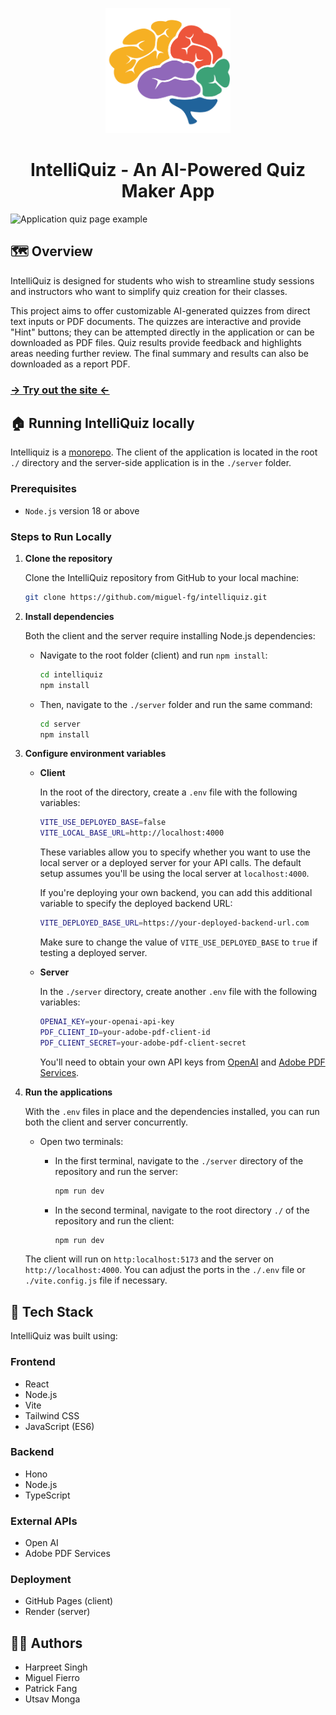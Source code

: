 <p align="center">
<img src="./src/components/images/logo.png" width="200" height="200" alt="Intelliquiz logo"/>
</p>
<h1 align="center">
IntelliQuiz - An AI-Powered Quiz Maker App
</h1>

![Application quiz page example](https://github.com/pfang12/CPSC-2350-Project/assets/72409412/fc61b89a-c2ee-456e-bee9-9514bf8a315c)

## 🗺️ Overview
IntelliQuiz is designed for students who wish to streamline study sessions and instructors who want to simplify quiz creation for their classes. 

This project aims to offer customizable AI-generated quizzes from direct text inputs or PDF documents. The quizzes are interactive and provide "Hint" buttons; they can be attempted directly in the application or can be downloaded as PDF files. Quiz results provide feedback and highlights areas needing further review. The final summary and results can also be downloaded as a report PDF.

### [-> Try out the site <-](https://miguel-fg.github.io/intelliquiz/)

## 🏠 Running IntelliQuiz locally
Intelliquiz is a [monorepo](https://en.wikipedia.org/wiki/Monorepo). The client of the application is located in the root `./` directory and the server-side application is in the `./server` folder.  

### Prerequisites
* `Node.js` version 18 or above

### Steps to Run Locally

1. **Clone the repository**
   
   Clone the IntelliQuiz repository from GitHub to your local machine:
   ``` bash
   git clone https://github.com/miguel-fg/intelliquiz.git
   ```
2. **Install dependencies**

   Both the client and the server require installing Node.js dependencies:

   * Navigate to the root folder (client) and run `npm install`:
      ``` bash
      cd intelliquiz
      npm install
      ```

   * Then, navigate to the `./server` folder and run the same command:
     ``` bash
     cd server
     npm install
     ```
3. **Configure environment variables**

   * **Client**
     
     In the root of the directory, create a `.env` file with the following variables:
     ``` bash
     VITE_USE_DEPLOYED_BASE=false
     VITE_LOCAL_BASE_URL=http://localhost:4000
     ```
     These variables allow you to specify whether you want to use the local server or a deployed server for your API calls. The default setup assumes you'll be using the local server at `localhost:4000`.

     If you're deploying your own backend, you can add this additional variable to specify the deployed backend URL:
     ``` bash
     VITE_DEPLOYED_BASE_URL=https://your-deployed-backend-url.com
     ```
     Make sure to change the value of `VITE_USE_DEPLOYED_BASE` to `true` if testing a deployed server.  
   * **Server**

     In the `./server` directory, create another `.env` file with the following variables:
     ``` bash
     OPENAI_KEY=your-openai-api-key
     PDF_CLIENT_ID=your-adobe-pdf-client-id
     PDF_CLIENT_SECRET=your-adobe-pdf-client-secret
     ```

     You'll need to obtain your own API keys from [OpenAI](https://platform.openai.com/) and [Adobe PDF Services](https://developer.adobe.com/document-services/).

4. **Run the applications**

   With the `.env` files in place and the dependencies installed, you can run both the client and server concurrently.

   * Open two terminals:

     * In the first terminal, navigate to the `./server` directory of the repository and run the server:
       ``` bash
       npm run dev
       ```
     * In the second terminal, navigate to the root directory `./` of the repository and run the client:
       ``` bash
       npm run dev
       ```
   The client will run on `http:localhost:5173` and the server on `http://localhost:4000`. You can adjust the ports in the `./.env` file or `./vite.config.js` file if necessary.
   
## 🧰 Tech Stack
IntelliQuiz was built using:

### Frontend 
* React
* Node.js
* Vite
* Tailwind CSS
* JavaScript (ES6)

### Backend
* Hono
* Node.js
* TypeScript

### External APIs
* Open AI
* Adobe PDF Services

### Deployment
* GitHub Pages (client)
* Render (server)

## 🧑‍💻 Authors
* Harpreet Singh
* Miguel Fierro
* Patrick Fang
* Utsav Monga

